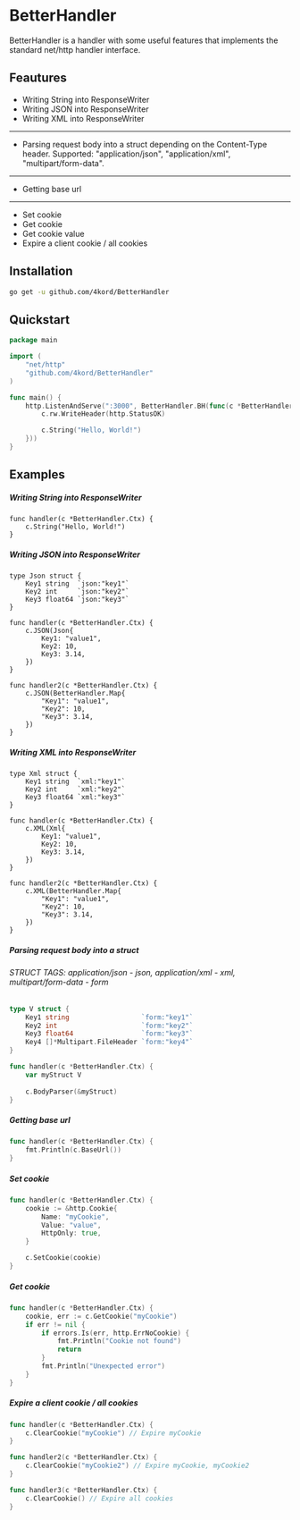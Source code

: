 # BetterHandler
BetterHandler is a handler with some useful features that implements the standard net/http handler interface.

## Feautures

- Writing String into ResponseWriter
- Writing JSON into ResponseWriter
- Writing XML into ResponseWriter
---
- Parsing request body into a struct depending on the Content-Type header. Supported: "application/json", "application/xml", "multipart/form-data".
---
- Getting base url
---
- Set cookie
- Get cookie
- Get cookie value
- Expire a client cookie / all cookies

## Installation

```sh
go get -u github.com/4kord/BetterHandler
```

## Quickstart
```go
package main

import (
    "net/http"
    "github.com/4kord/BetterHandler"
)

func main() {
    http.ListenAndServe(":3000", BetterHandler.BH(func(c *BetterHandler.Ctx) {
        c.rw.WriteHeader(http.StatusOK)

        c.String("Hello, World!")
    }))
}
```

## Examples
##### Writing String into ResponseWriter
```golang
func handler(c *BetterHandler.Ctx) {
    c.String("Hello, World!")
}
```

##### Writing JSON into ResponseWriter
```golang
type Json struct {
    Key1 string  `json:"key1"`
    Key2 int     `json:"key2"`
    Key3 float64 `json:"key3"`
}

func handler(c *BetterHandler.Ctx) {
    c.JSON(Json{
        Key1: "value1",
        Key2: 10,
        Key3: 3.14,
    })
}

func handler2(c *BetterHandler.Ctx) {
    c.JSON(BetterHandler.Map{
        "Key1": "value1",
        "Key2": 10,
        "Key3": 3.14,
    })
}
```

##### Writing XML into ResponseWriter
```golang
type Xml struct {
    Key1 string  `xml:"key1"`
    Key2 int     `xml:"key2"`
    Key3 float64 `xml:"key3"`
}

func handler(c *BetterHandler.Ctx) {
    c.XML(Xml{
        Key1: "value1",
        Key2: 10,
        Key3: 3.14,
    })
}

func handler2(c *BetterHandler.Ctx) {
    c.XML(BetterHandler.Map{
        "Key1": "value1",
        "Key2": 10,
        "Key3": 3.14,
    })
}
```

##### Parsing request body into a struct
###### STRUCT TAGS: application/json - json, application/xml - xml, multipart/form-data - form
```go
type V struct {
    Key1 string                  `form:"key1"`
    Key2 int                     `form:"key2"`
    Key3 float64                 `form:"key3"`
    Key4 []*Multipart.FileHeader `form:"key4"`
}

func handler(c *BetterHandler.Ctx) {
    var myStruct V
    
    c.BodyParser(&myStruct)
}
```

##### Getting base url
```go
func handler(c *BetterHandler.Ctx) {
    fmt.Println(c.BaseUrl())
}
```

##### Set cookie
```go
func handler(c *BetterHandler.Ctx) {
    cookie := &http.Cookie{
        Name: "myCookie",
        Value: "value",
        HttpOnly: true,
    }

    c.SetCookie(cookie)
}
```

##### Get cookie
```go
func handler(c *BetterHandler.Ctx) {
    cookie, err := c.GetCookie("myCookie")
    if err != nil {
        if errors.Is(err, http.ErrNoCookie) {
            fmt.Println("Cookie not found")
            return
        }
        fmt.Println("Unexpected error")
    }
}
```

##### Expire a client cookie / all cookies
```go
func handler(c *BetterHandler.Ctx) {
    c.ClearCookie("myCookie") // Expire myCookie
}

func handler2(c *BetterHandler.Ctx) {
    c.ClearCookie("myCookie2") // Expire myCookie, myCookie2
}

func handler3(c *BetterHandler.Ctx) {
    c.ClearCookie() // Expire all cookies
}
```
